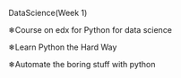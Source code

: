 DataScience(Week 1)

❄Course on edx for Python for data science

❄Learn Python the Hard Way

❄Automate the boring stuff with python

